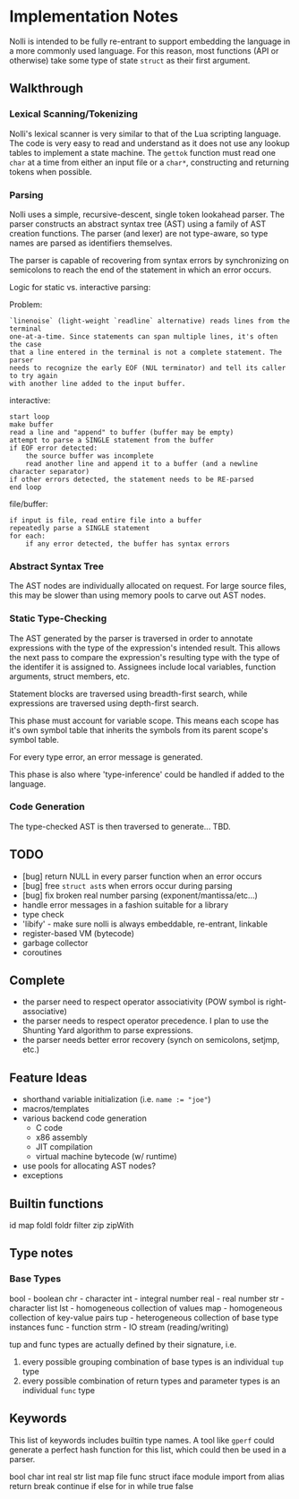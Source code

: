 # Implementation Notes

Nolli is intended to be fully re-entrant to support embedding the language
in a more commonly used language. For this reason, most functions (API or otherwise)
take some type of state `struct` as their first argument.

## Walkthrough

### Lexical Scanning/Tokenizing
Nolli's lexical scanner is very similar to that of the Lua scripting language.
The code is very easy to read and understand as it does not use any lookup tables
to implement a state machine. The `gettok` function must read one `char` at a time
from either an input file or a `char*`, constructing and returning tokens when possible.

### Parsing
Nolli uses a simple, recursive-descent, single token lookahead parser.
The parser constructs an abstract syntax tree (AST) using a family of AST creation
functions. The parser (and lexer) are not type-aware, so type names are parsed as
identifiers themselves.

The parser is capable of recovering from syntax errors by synchronizing on
semicolons to reach the end of the statement in which an error occurs.


Logic for static vs. interactive parsing:

Problem:

    `linenoise` (light-weight `readline` alternative) reads lines from the terminal
    one-at-a-time. Since statements can span multiple lines, it's often the case
    that a line entered in the terminal is not a complete statement. The parser
    needs to recognize the early EOF (NUL terminator) and tell its caller to try again
    with another line added to the input buffer.

interactive:

    start loop
    make buffer
    read a line and "append" to buffer (buffer may be empty)
    attempt to parse a SINGLE statement from the buffer
    if EOF error detected:
        the source buffer was incomplete
        read another line and append it to a buffer (and a newline character separator)
    if other errors detected, the statement needs to be RE-parsed
    end loop

file/buffer:

    if input is file, read entire file into a buffer
    repeatedly parse a SINGLE statement
    for each:
        if any error detected, the buffer has syntax errors

### Abstract Syntax Tree
The AST nodes are individually allocated on request. For large source files,
this may be slower than using memory pools to carve out AST nodes.

### Static Type-Checking
The AST generated by the parser is traversed in order to annotate expressions
with the type of the expression's intended result. This allows the next pass
to compare the expression's resulting type with the type of the identifer it
is assigned to. Assignees include local variables, function arguments, struct
members, etc.

Statement blocks are traversed using breadth-first search, while expressions
are traversed using depth-first search.

This phase must account for variable scope. This means each scope has it's own
symbol table that inherits the symbols from its parent scope's symbol table.

For every type error, an error message is generated.

This phase is also where 'type-inference' could be handled if added to the language.

### Code Generation
The type-checked AST is then traversed to generate... TBD.


## TODO

- [bug] return NULL in every parser function when an error occurs
- [bug] free `struct ast`s when errors occur during parsing
- [bug] fix broken real number parsing (exponent/mantissa/etc...)
- handle error messages in a fashion suitable for a library
- type check
- 'libify' - make sure nolli is always embeddable, re-entrant, linkable
- register-based VM (bytecode)
- garbage collector
- coroutines

## Complete

- the parser need to respect operator associativity (POW symbol is right-associative)
- the parser needs to respect operator precedence. I plan to use the
  Shunting Yard algorithm to parse expressions.
- the parser needs better error recovery (synch on semicolons, setjmp, etc.)

## Feature Ideas

- shorthand variable initialization (i.e. `name := "joe"`)
- macros/templates
- various backend code generation
    - C code
    - x86 assembly
    - JIT compilation
    - virtual machine bytecode (w/ runtime)
- use pools for allocating AST nodes?
- exceptions

## Builtin functions

id
map
foldl
foldr
filter
zip
zipWith

## Type notes

### Base Types

bool    - boolean
chr     - character
int     - integral number
real    - real number
str     - character list
lst     - homogeneous collection of values
map     - homogeneous collection of key-value pairs
tup     - heterogeneous collection of base type instances
func    - function
strm    - IO stream (reading/writing)

tup and func types are actually defined by their signature, i.e.

1. every possible grouping combination of base types is an individual `tup` type
1. every possible combination of return types and parameter types is an individual `func` type

## Keywords

This list of keywords includes builtin type names. A tool like `gperf` could generate a
perfect hash function for this list, which could then be used in a parser.

bool
char
int
real
str
list
map
file
func
struct
iface
module
import
from
alias
return
break
continue
if
else
for
in
while
true
false
